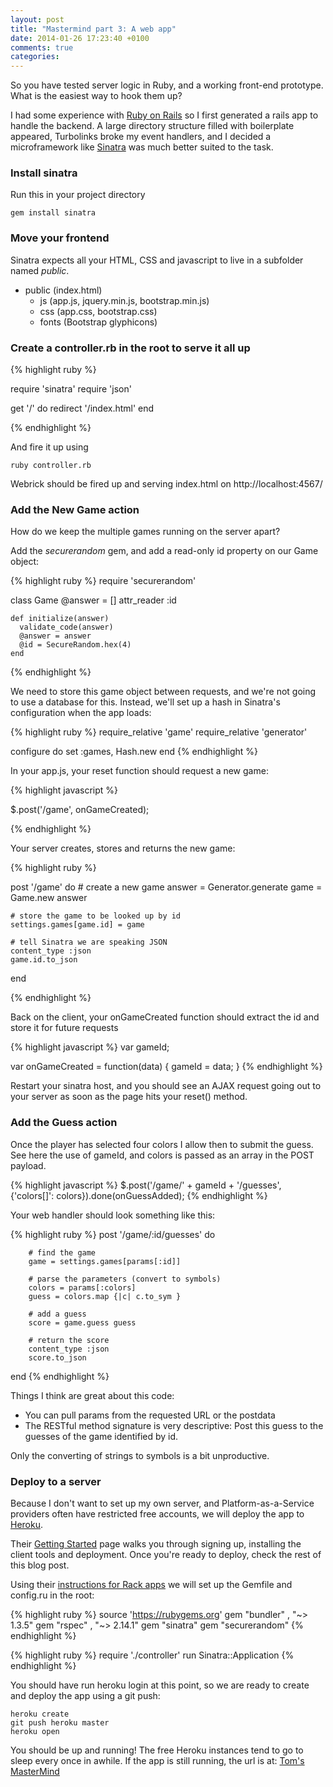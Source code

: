 ```yaml
---
layout: post
title: "Mastermind part 3: A web app"
date: 2014-01-26 17:23:40 +0100
comments: true
categories:
---
```


So you have tested server logic in Ruby, and a working front-end prototype. What is the easiest way to hook them up?

I had some experience with [Ruby on Rails](http://rubyonrails.org/) so I first generated a rails app to handle the backend. A large directory structure filled with boilerplate appeared, Turbolinks broke my event handlers, and I decided a microframework like [Sinatra](http://www.sinatrarb.com) was much better suited to the task.

### Install sinatra

Run this in your project directory

```
gem install sinatra
```

### Move your frontend

Sinatra expects all your HTML, CSS and javascript to live in a subfolder named *public*.

- public (index.html)
	- js (app.js, jquery.min.js, bootstrap.min.js)
	- css (app.css, bootstrap.css)
	- fonts (Bootstrap glyphicons)

### Create a controller.rb in the root to serve it all up


{% highlight ruby %}

require 'sinatra'
require 'json'


get '/' do
	redirect '/index.html'
end


{% endhighlight %}

And fire it up using

```
ruby controller.rb
```

Webrick should be fired up and serving index.html on http://localhost:4567/


### Add the New Game action

How do we keep the multiple games running on the server apart?

Add the *securerandom* gem, and add a read-only id property on our Game object:

{% highlight ruby %}
require 'securerandom'

  class Game
    @answer = []
    attr_reader :id

    def initialize(answer)
      validate_code(answer)
      @answer = answer
      @id = SecureRandom.hex(4)
    end

{% endhighlight %}

We need to store this game object between requests, and we're not going to use a database for this. Instead, we'll set up a hash in Sinatra's configuration when the app loads:

{% highlight ruby %}
require_relative 'game'
require_relative 'generator'

configure do
  set :games, Hash.new
end
{% endhighlight %}

In your app.js, your reset function should request a new game:

{% highlight javascript %}

$.post('/game', onGameCreated);

{% endhighlight %}

Your server creates, stores and returns the new game:

{% highlight ruby %}

post '/game' do
	# create a new game
	answer = Generator.generate
	game = Game.new answer

	# store the game to be looked up by id
	settings.games[game.id] = game

	# tell Sinatra we are speaking JSON
	content_type :json
	game.id.to_json
end

{% endhighlight %}

Back on the client, your onGameCreated function should extract the id and store it for future requests

{% highlight javascript %}
var gameId;

var onGameCreated = function(data) {
        gameId = data;
}
{% endhighlight %}

Restart your sinatra host, and you should see an AJAX request going out to your server as soon as the page hits your reset() method.

### Add the Guess action


Once the player has selected four colors I allow then to submit the guess. See here the use of gameId, and colors is passed as an array in the POST payload.

{% highlight javascript %}
$.post('/game/' + gameId + '/guesses', {'colors[]': colors}).done(onGuessAdded);
{% endhighlight %}

Your web handler should look something like this:

{% highlight ruby %}
post '/game/:id/guesses' do

        # find the game
        game = settings.games[params[:id]]

        # parse the parameters (convert to symbols)
        colors = params[:colors]
        guess = colors.map {|c| c.to_sym }

        # add a guess
        score = game.guess guess

        # return the score
        content_type :json
        score.to_json
end
{% endhighlight %}

Things I think are great about this code:

- You can pull params from the requested URL or the postdata
- The RESTful method signature is very descriptive: Post this guess to the guesses of the game identified by id.

Only the converting of strings to symbols is a bit unproductive.

### Deploy to a server

Because I don't want to set up my own server, and Platform-as-a-Service providers often have restricted free accounts, we will deploy the app to [Heroku](http://www.heroku.com/).

Their [Getting Started](https://devcenter.heroku.com/articles/quickstart) page walks you through signing up, installing the client tools and deployment. Once you're ready to deploy, check the rest of this blog post.

Using their [instructions for Rack apps](https://devcenter.heroku.com/articles/rack) we will set up the Gemfile and config.ru in the root:

{% highlight ruby %}
source 'https://rubygems.org'
gem "bundler"  , "~> 1.3.5"
gem "rspec"    , "~> 2.14.1"
gem "sinatra"
gem "securerandom"
{% endhighlight %}

{% highlight ruby %}
require './controller'
run Sinatra::Application
{% endhighlight %}

You should have run heroku login at this point, so we are ready to create and deploy the app using a git push:

```
heroku create
git push heroku master
heroku open
```

You should be up and running! The free Heroku instances tend to go to sleep every once in awhile.
If the app is still running, the url is at: [Tom's MasterMind](http://tomv-mastermind.herokuapp.com)

